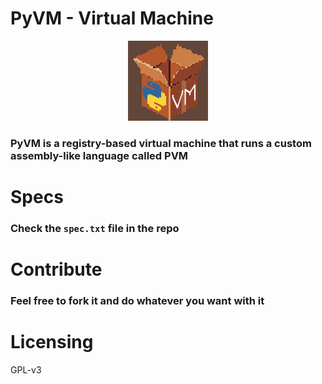 # PyVM - **Virtual Machine**
<p align="center">
<img src="assets/logo.png">
</p>

### PyVM is a registry-based virtual machine that runs a custom assembly-like language called **PVM**


# Specs
### Check the `spec.txt` file in the repo

# Contribute
### Feel free to fork it and do whatever you want with it 

# Licensing
GPL-v3